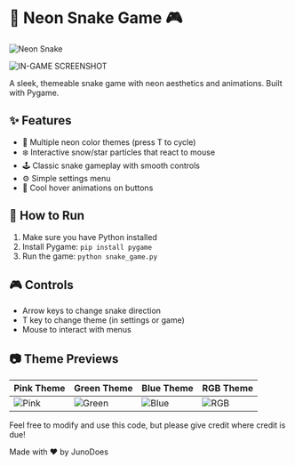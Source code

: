 # 🐍 Neon Snake Game 🎮

![Neon Snake](https://placehold.co/600x300/222222/FF1493?text=Snake+Game)

![IN-GAME SCREENSHOT](https://pasteboard.co/etCkboFajexw.png)



A sleek, themeable snake game with neon aesthetics and animations. Built with Pygame.

## ✨ Features
- 🎨 Multiple neon color themes (press T to cycle)
- ❄️ Interactive snow/star particles that react to mouse
- 🕹️ Classic snake gameplay with smooth controls
- ⚙️ Simple settings menu
- 🌟 Cool hover animations on buttons

## 🚀 How to Run
1. Make sure you have Python installed
2. Install Pygame: `pip install pygame`
3. Run the game: `python snake_game.py`

## 🎮 Controls
- Arrow keys to change snake direction
- T key to change theme (in settings or game)
- Mouse to interact with menus

## 📷 Theme Previews
| Pink Theme | Green Theme | Blue Theme | RGB Theme |
|------------|-------------|------------|-----------|
| ![Pink](https://placehold.co/400x300/222222/FF69B4?text=Pink+Theme) | ![Green](https://placehold.co/400x300/222222/32CD32?text=Green+Theme) | ![Blue](https://placehold.co/400x300/222222/00BFFF?text=Blue+Theme) | ![RGB](https://placehold.co/400x300/222222/FFFFFF?text=RGB+Theme) |


Feel free to modify and use this code, but please give credit where credit is due!


Made with ❤️ by JunoDoes


